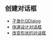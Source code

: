 ## 创建对话框

- [子类化QDialog](find)
- [快速设计对话框](rapid_dialog_design)
- [改变形状的对话框](shape_changing_dialog)
